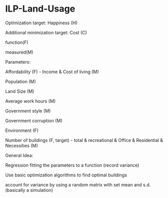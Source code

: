 # ILP-Land-Usage


Optimization target: Happiness (H)

Additional minimization target: Cost (C)

function(F)

measured(M)

Parameters:

Affordability (F) - Income & Cost of living (M)

Population (M)

Land Size (M)

Average work hours (M)

Government style (M)

Government corruption (M)

Environment (F)

Number of buildings (F, target) - total & recreational & Office & Residential & Necessities (M)


General Idea:

Regression fitting the parameters to a function (record variance)

Use basic optimization algorithms to find optimal buildings 

account for variance by using a random matrix with set mean and s.d. (basically a simulation)
